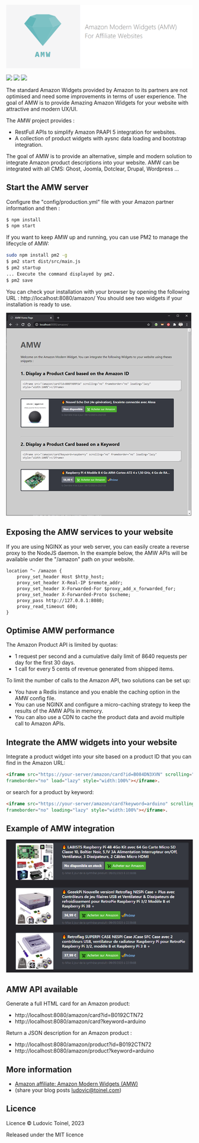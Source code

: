 
![](doc/resources/amw-logo.png)

![](https://img.shields.io/github/issues/ltoinel/amw) ![](https://img.shields.io/github/license/ltoinel/amw) ![](https://img.shields.io/github/package-json/v/ltoinel/amw)


The standard Amazon Widgets provided by Amazon to its partners are not optimised and need some improvements in terms of user experience.
The goal of AMW is to provide Amazing Amazon Widgets for your website with attractive and modern UX/UI.

The AMW project provides : 
- RestFull APIs to simplify Amazon PAAPI 5 integration for websites.
- A collection of product widgets with aysnc data loading and bootstrap integration.

The goal of AMW is to provide an alternative, simple and modern solution to integrate Amazon product descriptions into your website.
AMW can be integrated with all CMS: Ghost, Joomla, Dotclear, Drupal, Wordpress ...

## Start the AMW server

Configure the "config/production.yml" file with your Amazon partner information and then :

```bash
$ npm install
$ npm start
```

If you want to keep AMW up and running, you can use PM2 to manage the lifecycle of AMW:

```bash
sudo npm install pm2 -g
$ pm2 start dist/src/main.js
$ pm2 startup
... Execute the command displayed by pm2.
$ pm2 save
```

You can check your installation with your browser by opening the following URL : http://localhost:8080/amazon/
You should see two widgets if your installation is ready to use.

![](doc/resources/amw-home-page.png)


## Exposing the AMW services to your website

If you are using NGINX as your web server, you can easily create a reverse proxy to the NodeJS daemon.
In the example below, the AMW APIs will be available under the "/amazon" path on your website.

```
location ^~ /amazon {
    proxy_set_header Host $http_host;
    proxy_set_header X-Real-IP $remote_addr;
    proxy_set_header X-Forwarded-For $proxy_add_x_forwarded_for;
    proxy_set_header X-Forwarded-Proto $scheme;
    proxy_pass http://127.0.0.1:8080;
    proxy_read_timeout 600;
}
```

## Optimise AMW performance

The Amazon Product API is limited by quotas: 
* 1 request per second and a cumulative daily limit of 8640 requests per day for the first 30 days.
* 1 call for every 5 cents of revenue generated from shipped items.

To limit the number of calls to the Amazon API, two solutions can be set up: 
* You have a Redis instance and you enable the caching option in the AMW config file.
* You can use NGINX and configure a micro-caching strategy to keep the results of the AMW APIs in memory.
* You can also use a CDN to cache the product data and avoid multiple call to Amazon APIs.

## Integrate the AMW widgets into your website

Integrate a product widget into your site based on a product ID that you can find in the Amazon URL: 

```html
<iframe src="https://your-server/amazon/card?id=B084DN3XVN" scrolling="no" 
frameborder="no" load="lazy" style="width:100%"></iframe>.
```

or search for a product by keyword: 

```html
<iframe src="https://your-server/amazon/card?keyword=arduino" scrolling="no" 
frameborder="no" loading="lazy" style="width:100%"></iframe>.
```

## Example of AMW integration

![](doc/resources//amazon-modern-widget.png)


## AMW API available

Generate a full HTML card for an Amazon product: 
* http://localhost:8080/amazon/card?id=B0192CTN72
* http://localhost:8080/amazon/card?keyword=arduino

Return a JSON description for an Amazon product : 
* http://localhost:8080/amazon/product?id=B0192CTN72
* http://localhost:8080/amazon/product?keyword=arduino

## More information

* [Amazon affiliate: Amazon Modern Widgets (AMW)](https://www.geeek.org/amazon-affiliation-modern-widgets/)
* (share your blog posts ludovic@toinel.com)

## Licence
Licence
© Ludovic Toinel, 2023

Released under the MIT licence